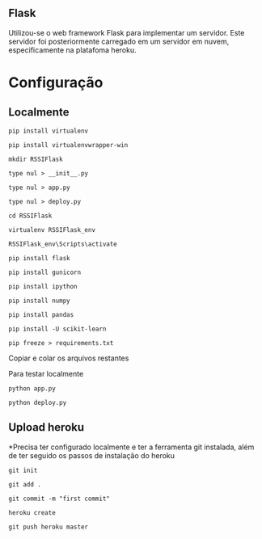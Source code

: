 ## Flask

Utilizou-se o web framework Flask para implementar um servidor. Este servidor foi posteriormente carregado em um servidor em nuvem, especificamente na platafoma heroku.

# Configuração

## Localmente
```
pip install virtualenv

pip install virtualenvwrapper-win

mkdir RSSIFlask

type nul > __init__.py

type nul > app.py

type nul > deploy.py

cd RSSIFlask

virtualenv RSSIFlask_env

RSSIFlask_env\Scripts\activate

pip install flask

pip install gunicorn

pip install ipython

pip install numpy

pip install pandas

pip install -U scikit-learn

pip freeze > requirements.txt
```

Copiar e colar os arquivos restantes

Para testar localmente

```
python app.py

python deploy.py
```

## Upload heroku

*Precisa ter configurado localmente e ter a ferramenta git instalada, além de ter seguido os passos de instalação do heroku
```
git init

git add .

git commit -m "first commit"

heroku create

git push heroku master
```
